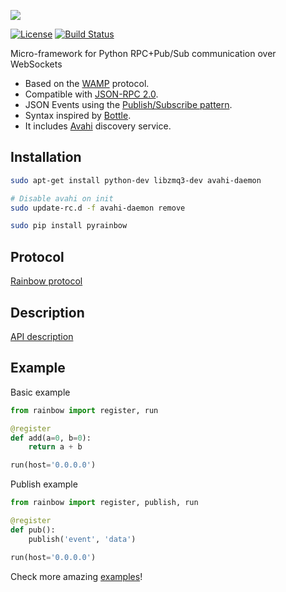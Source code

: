 ![][rainbow]

[![License](http://img.shields.io/:license-gpl-blue.svg?style=flat)](http://opensource.org/licenses/GPL-2.0) [![Build Status](https://travis-ci.org/Jesus89/rainbow.svg)](https://travis-ci.org/Jesus89/rainbow)

Micro-framework for Python RPC+Pub/Sub communication over WebSockets
* Based on the [WAMP](http://wamp-proto.org/why/) protocol.
* Compatible with [JSON-RPC 2.0](http://www.jsonrpc.org/specification).
* JSON Events using the [Publish/Subscribe pattern](http://rfc.zeromq.org/spec:29).
* Syntax inspired by [Bottle](https://github.com/bottlepy/bottle).
* It includes [Avahi](http://www.avahi.org/) discovery service.

## Installation

```bash
sudo apt-get install python-dev libzmq3-dev avahi-daemon

# Disable avahi on init
sudo update-rc.d -f avahi-daemon remove

sudo pip install pyrainbow
```

## Protocol

[Rainbow protocol](doc/protocol.md)

## Description

[API description](doc/api-description.md)

## Example

Basic example

```python
from rainbow import register, run

@register
def add(a=0, b=0):
    return a + b

run(host='0.0.0.0')
```

Publish example

```python
from rainbow import register, publish, run

@register
def pub():
    publish('event', 'data')

run(host='0.0.0.0')
```

Check more amazing [examples](https://github.com/Jesus89/rainbow/tree/develop/examples)!

[rainbow]: doc/images/rainbow.png
